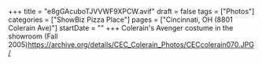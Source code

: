 +++
title = "e8gGAcuboTJVVWF9XPCW.avif"
draft = false
tags = ["Photos"]
categories = ["ShowBiz Pizza Place"]
pages = ["Cincinnati, OH (8801 Colerain Ave)"]
startDate = ""
+++
Colerain's Avenger costume in the showroom (Fall 2005)https://archive.org/details/CEC_Colerain_Photos/CECcolerain070.JPG/

